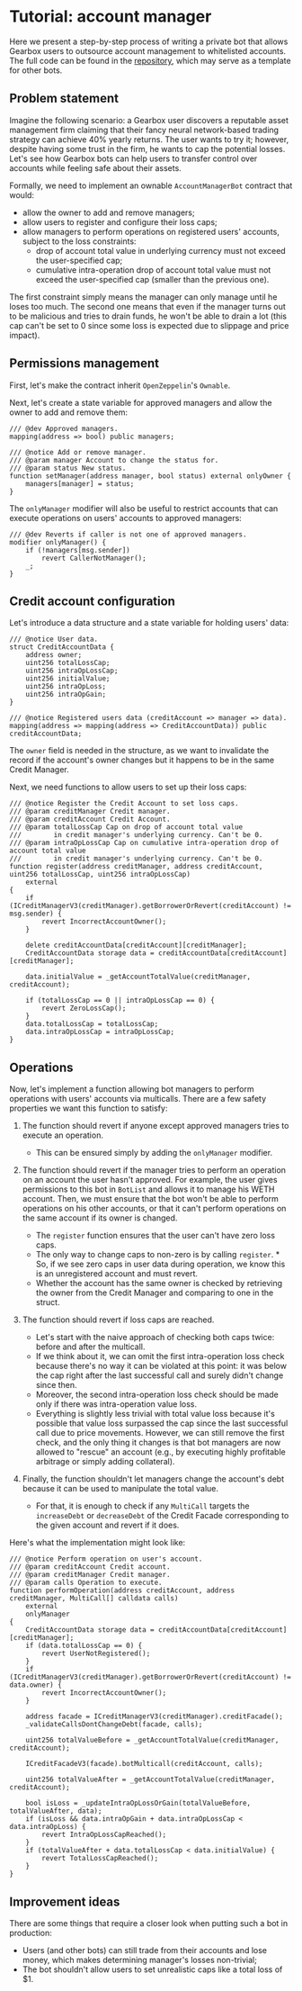 # Tutorial: account manager

Here we present a step-by-step process of writing a private bot that allows Gearbox users to outsource account management to whitelisted accounts.
The full code can be found in the [repository](https://github.com/Gearbox-protocol/dev-bots-tutorial), which may serve as a template for other bots.

## Problem statement

Imagine the following scenario: a Gearbox user discovers a reputable asset management firm claiming that their fancy neural network-based trading strategy can achieve 40% yearly returns.
The user wants to try it; however, despite having some trust in the firm, he wants to cap the potential losses.
Let's see how Gearbox bots can help users to transfer control over accounts while feeling safe about their assets.

Formally, we need to implement an ownable `AccountManagerBot` contract that would:

- allow the owner to add and remove managers;
- allow users to register and configure their loss caps;
- allow managers to perform operations on registered users' accounts, subject to the loss constraints:
  - drop of account total value in underlying currency must not exceed the user-specified cap;
  - cumulative intra-operation drop of account total value must not exceed the user-specified cap (smaller than the previous one).

The first constraint simply means the manager can only manage until he loses too much.
The second one means that even if the manager turns out to be malicious and tries to drain funds, he won't be able to drain a lot (this cap can't be set to 0 since some loss is expected due to slippage and price impact).

## Permissions management

First, let's make the contract inherit `OpenZeppelin`'s `Ownable`.

Next, let's create a state variable for approved managers and allow the owner to add and remove them:

```solidity
/// @dev Approved managers.
mapping(address => bool) public managers;

/// @notice Add or remove manager.
/// @param manager Account to change the status for.
/// @param status New status.
function setManager(address manager, bool status) external onlyOwner {
    managers[manager] = status;
}
```

The `onlyManager` modifier will also be useful to restrict accounts that can execute operations on users' accounts to approved managers:

```solidity
/// @dev Reverts if caller is not one of approved managers.
modifier onlyManager() {
    if (!managers[msg.sender])
        revert CallerNotManager();
    _;
}
```

## Credit account configuration

Let's introduce a data structure and a state variable for holding users' data:

```solidity
/// @notice User data.
struct CreditAccountData {
    address owner;
    uint256 totalLossCap;
    uint256 intraOpLossCap;
    uint256 initialValue;
    uint256 intraOpLoss;
    uint256 intraOpGain;
}

/// @notice Registered users data (creditAccount => manager => data).
mapping(address => mapping(address => CreditAccountData)) public creditAccountData;
```

The `owner` field is needed in the structure, as we want to invalidate the record if the account's owner changes but it happens to be in the same Credit Manager.

Next, we need functions to allow users to set up their loss caps:

```solidity
/// @notice Register the Credit Account to set loss caps.
/// @param creditManager Credit manager.
/// @param creditAccount Credit Account.
/// @param totalLossCap Cap on drop of account total value
///        in credit manager's underlying currency. Can't be 0.
/// @param intraOpLossCap Cap on cumulative intra-operation drop of account total value
///        in credit manager's underlying currency. Can't be 0.
function register(address creditManager, address creditAccount, uint256 totalLossCap, uint256 intraOpLossCap)
    external
{
    if (ICreditManagerV3(creditManager).getBorrowerOrRevert(creditAccount) != msg.sender) {
        revert IncorrectAccountOwner();
    }

    delete creditAccountData[creditAccount][creditManager];
    CreditAccountData storage data = creditAccountData[creditAccount][creditManager];

    data.initialValue = _getAccountTotalValue(creditManager, creditAccount);

    if (totalLossCap == 0 || intraOpLossCap == 0) {
        revert ZeroLossCap();
    }
    data.totalLossCap = totalLossCap;
    data.intraOpLossCap = intraOpLossCap;
}
```

## Operations

Now, let's implement a function allowing bot managers to perform operations with users' accounts via multicalls.
There are a few safety properties we want this function to satisfy:

1. The function should revert if anyone except approved managers tries to execute an operation.

   - This can be ensured simply by adding the `onlyManager` modifier.

2. The function should revert if the manager tries to perform an operation on an account the user hasn't approved.
   For example, the user gives permissions to this bot in `BotList` and allows it to manage his WETH account.
   Then, we must ensure that the bot won't be able to perform operations on his other accounts, or that it can't perform operations on the same account if its owner is changed.

   - The `register` function ensures that the user can't have zero loss caps.
   - The only way to change caps to non-zero is by calling `register`. \* So, if we see zero caps in user data during operation, we know this is an unregistered account and must revert.
   - Whether the account has the same owner is checked by retrieving the owner from the Credit Manager and comparing to one in the struct.

3. The function should revert if loss caps are reached.

   - Let's start with the naive approach of checking both caps twice: before and after the multicall.
   - If we think about it, we can omit the first intra-operation loss check because there's no way it can be violated at this point: it was below the cap right after the last successful call and surely didn't change since then.
   - Moreover, the second intra-operation loss check should be made only if there was intra-operation value loss.
   - Everything is slightly less trivial with total value loss because it's possible that value loss surpassed the cap since the last successful call due to price movements.
     However, we can still remove the first check, and the only thing it changes is that bot managers are now allowed to "rescue" an account (e.g., by executing highly profitable arbitrage or simply adding collateral).

4. Finally, the function shouldn't let managers change the account's debt because it can be used to manipulate the total value.
   - For that, it is enough to check if any `MultiCall` targets the `increaseDebt` or `decreaseDebt` of the Credit Facade corresponding to the given account and revert if it does.

Here's what the implementation might look like:

```solidity
/// @notice Perform operation on user's account.
/// @param creditAccount Credit account.
/// @param creditManager Credit manager.
/// @param calls Operation to execute.
function performOperation(address creditAccount, address creditManager, MultiCall[] calldata calls)
    external
    onlyManager
{
    CreditAccountData storage data = creditAccountData[creditAccount][creditManager];
    if (data.totalLossCap == 0) {
        revert UserNotRegistered();
    }
    if (ICreditManagerV3(creditManager).getBorrowerOrRevert(creditAccount) != data.owner) {
        revert IncorrectAccountOwner();
    }

    address facade = ICreditManagerV3(creditManager).creditFacade();
    _validateCallsDontChangeDebt(facade, calls);

    uint256 totalValueBefore = _getAccountTotalValue(creditManager, creditAccount);

    ICreditFacadeV3(facade).botMulticall(creditAccount, calls);

    uint256 totalValueAfter = _getAccountTotalValue(creditManager, creditAccount);

    bool isLoss = _updateIntraOpLossOrGain(totalValueBefore, totalValueAfter, data);
    if (isLoss && data.intraOpGain + data.intraOpLossCap < data.intraOpLoss) {
        revert IntraOpLossCapReached();
    }
    if (totalValueAfter + data.totalLossCap < data.initialValue) {
        revert TotalLossCapReached();
    }
}
```

## Improvement ideas

There are some things that require a closer look when putting such a bot in production:

- Users (and other bots) can still trade from their accounts and lose money, which makes determining manager's losses non-trivial;
- The bot shouldn't allow users to set unrealistic caps like a total loss of $1.
